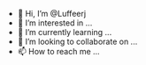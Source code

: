 - 👋 Hi, I’m @Luffeerj
- 👀 I’m interested in ...
- 🌱 I’m currently learning ...
- 💞️ I’m looking to collaborate on ...
- 📫 How to reach me ...

<!---
Luffeerj/Luffeerj is a ✨ special ✨ repository because its `README.md` (this file) appears on your GitHub profile.
You can click the Preview link to take a look at your changes.
--->
